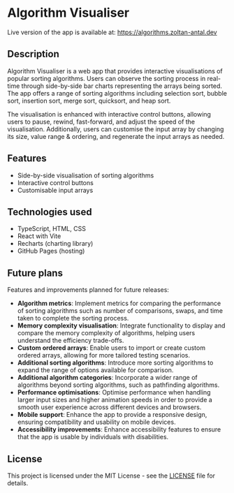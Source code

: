 # Algorithm Visualiser

Live version of the app is available at: https://algorithms.zoltan-antal.dev

## Description

Algorithm Visualiser is a web app that provides interactive visualisations of popular sorting algorithms. Users can observe the sorting process in real-time through side-by-side bar charts representing the arrays being sorted. The app offers a range of sorting algorithms including selection sort, bubble sort, insertion sort, merge sort, quicksort, and heap sort.

The visualisation is enhanced with interactive control buttons, allowing users to pause, rewind, fast-forward, and adjust the speed of the visualisation. Additionally, users can customise the input array by changing its size, value range & ordering, and regenerate the input arrays as needed.

## Features

- Side-by-side visualisation of sorting algorithms
- Interactive control buttons
- Customisable input arrays

## Technologies used

- TypeScript, HTML, CSS
- React with Vite
- Recharts (charting library)
- GitHub Pages (hosting)

## Future plans

Features and improvements planned for future releases:

- **Algorithm metrics**: Implement metrics for comparing the performance of sorting algorithms such as number of comparisons, swaps, and time taken to complete the sorting process.
- **Memory complexity visualisation**: Integrate functionality to display and compare the memory complexity of algorithms, helping users understand the efficiency trade-offs.
- **Custom ordered arrays**: Enable users to import or create custom ordered arrays, allowing for more tailored testing scenarios.
- **Additional sorting algorithms**: Introduce more sorting algorithms to expand the range of options available for comparison.
- **Additional algorithm categories**: Incorporate a wider range of algorithms beyond sorting algorithms, such as pathfinding algorithms.
- **Performance optimisations**: Optimise performance when handling larger input sizes and higher animation speeds in order to provide a smooth user experience across different devices and browsers.
- **Mobile support**: Enhance the app to provide a responsive design, ensuring compatibility and usability on mobile devices.
- **Accessibility improvements**: Enhance accessibility features to ensure that the app is usable by individuals with disabilities.

## License

This project is licensed under the MIT License - see the [LICENSE](LICENSE.md) file for details.
